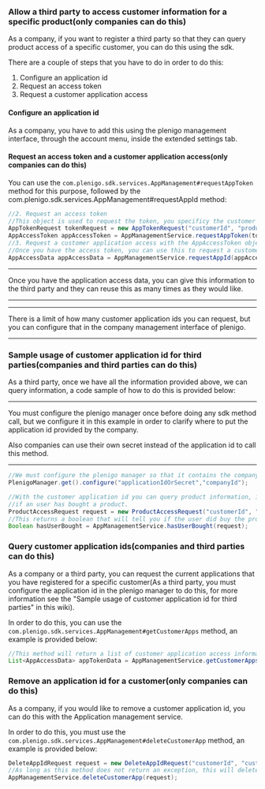 ### Allow a third party to access customer information for a specific product(only companies can do this)

As a company, if you want to register a third party so that they can query product access of a specific customer, you can do this using the sdk. 

There are a couple of steps that you have to do in order to do this:

1. Configure an application id
1. Request an access token
1. Request a customer application access

#### Configure an application id

As a company, you have to add this using the plenigo management interface, through the account menu, inside the extended settings tab.

#### Request an access token and a customer application access(only companies can do this)

You can use the `com.plenigo.sdk.services.AppManagement#requestAppToken` method for this purpose, followed by the com.plenigo.sdk.services.AppManagement#requestAppId method:

```java
//2. Request an access token
//This object is used to request the token, you specificy the customer id, the product and the description
AppTokenRequest tokenRequest = new AppTokenRequest("customerId", "productId", "Tablet Access");
AppAccessToken appAccessToken = AppManagementService.requestAppToken(tokenRequest);
//3. Request a customer application access with the AppAccessToken object
//Once you have the access token, you can use this to request a customer application id for the third party
AppAccessData appAccessData = AppManagementService.requestAppId(appAccessToken);
```

***
Once you have the application access data, you can give this information to the third party and they can reuse this as many times as they would like.
***

***
There is a limit of how many customer application ids you can request, but you can configure that in the company management interface of plenigo.
***

### Sample usage of customer application id for third parties(companies and third parties can do this)

As a third party, once we have all the information provided above, we can query information, a code sample of how to do this is provided below:

***
You must configure the plenigo manager once before doing any sdk method call, but we configure it in this example in order to clarify where to put the application id provided by the company.

Also companies can use their own secret instead of the application id to call this method.
***

```java
//We must configure the plenigo manager so that it contains the company id and the application id that the //company provided, please note that application id is the one provided above in the first step, and customer //application id is provided in the third step
PlenigoManager.get().configure("applicationIdOrSecret","companyId");

//With the customer application id you can query product information, in the example below, we are requesting to see
//if an user has bought a product.
ProductAccessRequest request = new ProductAccessRequest("customerId", "productId", "customerAppId");
//This returns a boolean that will tell you if the user did buy the product(true) or not(false).
Boolean hasUserBought = AppManagementService.hasUserBought(request);
```
### Query customer application ids(companies and third parties can do this)

As a company or a third party, you can request the current applications that you have registered for a specific customer(As a third party, you must configure the application id in the plenigo manager to do this, for more information see the "Sample usage of customer application id for third parties" in this wiki).

In order to do this, you can use the `com.plenigo.sdk.services.AppManagement#getCustomerApps` method, an example is provided below:

```java
//This method will return a list of customer application access information
List<AppAccessData> appTokenData = AppManagementService.getCustomerApps(new CustomerAppRequest("customerId"));
```

### Remove an application id for a customer(only companies can do this)

As a company, if you would like to remove a customer application id, you can do this with the Application management service.

In order to do this, you must use the `com.plenigo.sdk.services.AppManagement#deleteCustomerApp` method, an example is provided below:

```java
DeleteAppIdRequest request = new DeleteAppIdRequest("customerId", "customerAppId");
//As long as this method does not return an exception, this will delete the customer app id for the specific //customer
AppManagementService.deleteCustomerApp(request);
```